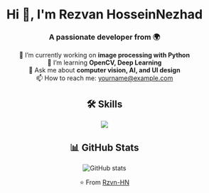 <!-- Title -->
<h1 align="center">Hi 👋, I'm Rezvan HosseinNezhad</h1>

<!-- Subtitle -->
<h3 align="center">A passionate developer from 🌍</h3>

<!-- Badges -->
<p align="center">
  <a href="https://github.com/Rzvn-HN
">

  </a>
</p>

<!-- About section -->
<p align="center">
  🔭 I’m currently working on <strong>image processing with Python</strong><br/>
  🌱 I’m learning <strong>OpenCV, Deep Learning</strong><br/>
  💬 Ask me about <strong>computer vision, AI, and UI design</strong><br/>
  📫 How to reach me: <a href="mailto:yourname@example.com">yourname@example.com</a>
</p>
</p>

<!-- Skills -->
<h2 align="center">🛠️ Skills</h2>
<p align="center">
  <img src="https://skillicons.dev/icons?i=python,opencv,html,css,js,androidstudio,github" />
</p>

<!-- GitHub Stats -->
<h2 align="center">📊 GitHub Stats</h2>
<p align="center">
  <img src="https://github-readme-stats.vercel.app/api?username=your-username&show_icons=true&theme=tokyonight" alt="GitHub stats"/>
</p>

<!-- Footer -->
<p align="center">⭐️ From <a href="https://github.com/Rzvn-HN">Rzvn-HN
</a></p>

